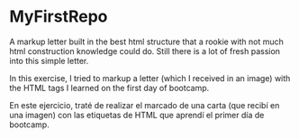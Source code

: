 # MyFirstRepo
A markup letter built in the best html structure that a rookie with not much html construction knowledge could do. Still there is a lot of fresh passion into this simple letter.

In this exercise, I tried to markup a letter (which I received in an image) with the HTML tags I learned on the first day of bootcamp.

En este ejercicio, traté de realizar el marcado de una carta (que recibí en una imagen) con las etiquetas de HTML que aprendí el primer día de bootcamp.